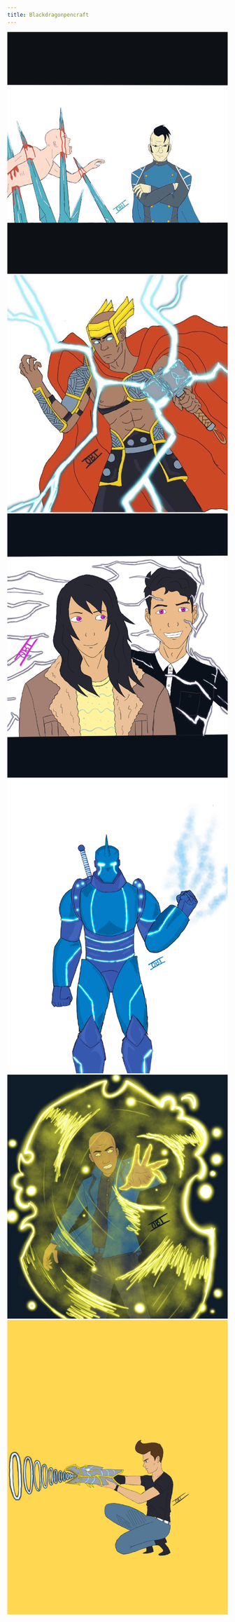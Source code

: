 ```yaml
---
title: Blackdragonpencraft
---
```


![](https://github.com/Maburke/Blackdragonpencraft/blob/master/Bdpc_images/img1.jpg)
![](https://github.com/Maburke/Blackdragonpencraft/blob/master/Bdpc_images/img2.jpg)
![](https://github.com/Maburke/Blackdragonpencraft/blob/master/Bdpc_images/img3.jpg)
![](https://github.com/Maburke/Blackdragonpencraft/blob/master/Bdpc_images/img4.jpg)
![](https://github.com/Maburke/Blackdragonpencraft/blob/master/Bdpc_images/img5.jpg)
![](https://github.com/Maburke/Blackdragonpencraft/blob/master/Bdpc_images/img6.jpg)
